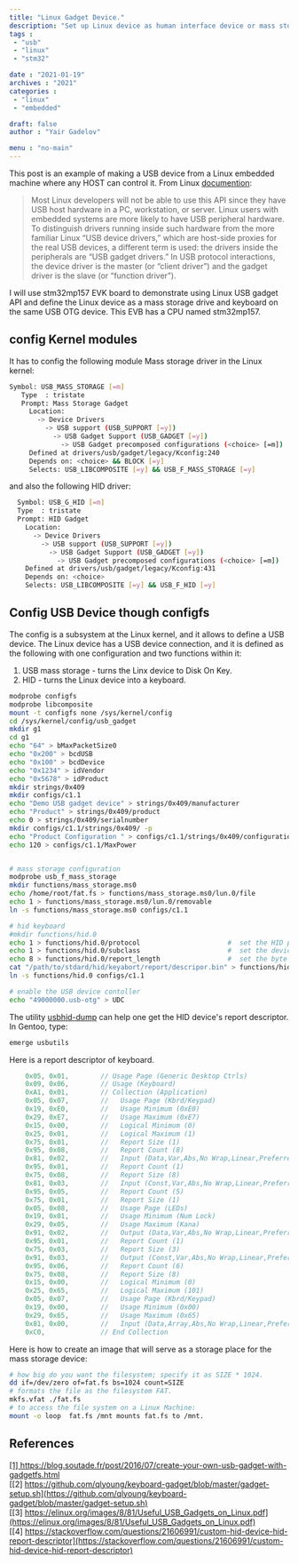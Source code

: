 ```yaml
---
title: "Linux Gadget Device."
description: "Set up Linux device as human interface device or mass storage device."
tags : 
 - "usb"
 - "linux"
 - "stm32"

date : "2021-01-19"
archives : "2021"
categories : 
 - "linux"
 - "embedded"

draft: false
author : "Yair Gadelov"

menu : "no-main"
---
```

This post is an example of making a USB device from a Linux embedded machine where any HOST can control it. From Linux [documention](https://www.kernel.org/doc/html/v4.17/driver-api/usb/gadget.html):

>Most Linux developers will not be able to use this API since they have USB host hardware in a PC, workstation, or server. Linux users with embedded systems are more likely to have USB peripheral hardware. To distinguish drivers running inside such hardware from the more familiar Linux “USB device drivers,” which are host-side proxies for the real USB devices, a different term is used: the drivers inside the peripherals are “USB gadget drivers.” In USB protocol interactions, the device driver is the master (or “client driver”) and the gadget driver is the slave (or “function driver”).

I will use stm32mp157 EVK board to demonstrate using Linux USB gadget API and define the Linux device as a mass storage drive and keyboard on the same USB OTG device. This EVB has a CPU named stm32mp157. 

## config Kernel modules
It has to config the following module Mass storage driver in the Linux kernel:
```bash
Symbol: USB_MASS_STORAGE [=m]                                             
   Type  : tristate                                                          
   Prompt: Mass Storage Gadget                                               
     Location:                                                               
       -> Device Drivers                                                     
         -> USB support (USB_SUPPORT [=y])                                   
           -> USB Gadget Support (USB_GADGET [=y])                           
             -> USB Gadget precomposed configurations (<choice> [=m])        
     Defined at drivers/usb/gadget/legacy/Kconfig:240                        
     Depends on: <choice> && BLOCK [=y]                                      
     Selects: USB_LIBCOMPOSITE [=y] && USB_F_MASS_STORAGE [=y]
```
 and also the following HID driver:
 ```bash
   Symbol: USB_G_HID [=m]                                                                                               
   Type  : tristate                                                                                                     
   Prompt: HID Gadget                                                                                                   
     Location:                                                                                                          
       -> Device Drivers                                                                                                
         -> USB support (USB_SUPPORT [=y])                                                                              
           -> USB Gadget Support (USB_GADGET [=y])                                                                      
             -> USB Gadget precomposed configurations (<choice> [=m])                                                   
     Defined at drivers/usb/gadget/legacy/Kconfig:431                                                                   
     Depends on: <choice>                                                                                               
     Selects: USB_LIBCOMPOSITE [=y] && USB_F_HID [=y] 
 ```

## Config USB Device though configfs
The config is a subsystem at the Linux kernel, and it allows to define a USB device. The Linux device has a USB device connection, and it is defined as the following with one configuration and two functions within it:  
1. USB mass storage - turns the Linx device to Disk On Key.  
2. HID - turns the Linux device into a keyboard.  


```bash
modprobe configfs
modprobe libcomposite
mount -t configfs none /sys/kernel/config
cd /sys/kernel/config/usb_gadget
mkdir g1
cd g1
echo "64" > bMaxPacketSize0
echo "0x200" > bcdUSB
echo "0x100" > bcdDevice
echo "0x1234" > idVendor
echo "0x5678" > idProduct
mkdir strings/0x409
mkdir configs/c1.1
echo "Demo USB gadget device" > strings/0x409/manufacturer
echo "Product" > strings/0x409/product
echo 0 > strings/0x409/serialnumber
mkdir configs/c1.1/strings/0x409/ -p
echo "Product Configuration " > configs/c1.1/strings/0x409/configuration
echo 120 > configs/c1.1/MaxPower


# mass storage configuration
modprobe usb_f_mass_storage
mkdir functions/mass_storage.ms0
echo /home/root/fat.fs > functions/mass_storage.ms0/lun.0/file
echo 1 > functions/mass_storage.ms0/lun.0/removable
ln -s functions/mass_storage.ms0 configs/c1.1

# hid keyboard
#mkdir functions/hid.0
echo 1 > functions/hid.0/protocol                      #  set the HID protocol
echo 1 > functions/hid.0/subclass                      #  set the device subclass
echo 8 > functions/hid.0/report_length                 #  set the byte length of HID reports
cat "/path/to/stdard/hid/keyabort/report/descripor.bin" > functions/hid.0/report_desc        
ln -s functions/hid.0 configs/c1.1 

# enable the USB device contoller
echo "49000000.usb-otg" > UDC
```

The utility [usbhid-dump](https://github.com/DIGImend/usbhid-dump) can help one get the HID device's report descriptor. In Gentoo, type:
```bash
emerge usbutils
```
Here is a report descriptor of keyboard.
```c
	0x05, 0x01,        // Usage Page (Generic Desktop Ctrls)
	0x09, 0x06,        // Usage (Keyboard)
	0xA1, 0x01,        // Collection (Application)
	0x05, 0x07,        //   Usage Page (Kbrd/Keypad)
	0x19, 0xE0,        //   Usage Minimum (0xE0)
	0x29, 0xE7,        //   Usage Maximum (0xE7)
	0x15, 0x00,        //   Logical Minimum (0)
	0x25, 0x01,        //   Logical Maximum (1)
	0x75, 0x01,        //   Report Size (1)
	0x95, 0x08,        //   Report Count (8)
	0x81, 0x02,        //   Input (Data,Var,Abs,No Wrap,Linear,Preferred State,No Null Position)
	0x95, 0x01,        //   Report Count (1)
	0x75, 0x08,        //   Report Size (8)
	0x81, 0x03,        //   Input (Const,Var,Abs,No Wrap,Linear,Preferred State,No Null Position)
	0x95, 0x05,        //   Report Count (5)
	0x75, 0x01,        //   Report Size (1)
	0x05, 0x08,        //   Usage Page (LEDs)
	0x19, 0x01,        //   Usage Minimum (Num Lock)
	0x29, 0x05,        //   Usage Maximum (Kana)
	0x91, 0x02,        //   Output (Data,Var,Abs,No Wrap,Linear,Preferred State,No Null Position,Non-volatile)
	0x95, 0x01,        //   Report Count (1)
	0x75, 0x03,        //   Report Size (3)
	0x91, 0x03,        //   Output (Const,Var,Abs,No Wrap,Linear,Preferred State,No Null Position,Non-volatile)
	0x95, 0x06,        //   Report Count (6)
	0x75, 0x08,        //   Report Size (8)
	0x15, 0x00,        //   Logical Minimum (0)
	0x25, 0x65,        //   Logical Maximum (101)
	0x05, 0x07,        //   Usage Page (Kbrd/Keypad)
	0x19, 0x00,        //   Usage Minimum (0x00)
	0x29, 0x65,        //   Usage Maximum (0x65)
	0x81, 0x00,        //   Input (Data,Array,Abs,No Wrap,Linear,Preferred State,No Null Position)
	0xC0,              // End Collection
```


Here is how to create an image that will serve as a storage place for the mass storage device:
```bash
# how big do you want the filesystem; specify it as SIZE * 1024.
dd if=/dev/zero of=fat.fs bs=1024 count=SIZE 
# formats the file as the filesystem FAT.
mkfs.vfat ./fat.fs
# to access the file system on a Linux Machine:
mount -o loop  fat.fs /mnt mounts fat.fs to /mnt.
```



## References
[[1] https://blog.soutade.fr/post/2016/07/create-your-own-usb-gadget-with-gadgetfs.html ](https://blog.soutade.fr/post/2016/07/create-your-own-usb-gadget-with-gadgetfs.html)  
[[2] https://github.com/qlyoung/keyboard-gadget/blob/master/gadget-setup.sh](https://github.com/qlyoung/keyboard-gadget/blob/master/gadget-setup.sh)  
[[3] https://elinux.org/images/8/81/Useful_USB_Gadgets_on_Linux.pdf](https://elinux.org/images/8/81/Useful_USB_Gadgets_on_Linux.pdf)  
[[4] https://stackoverflow.com/questions/21606991/custom-hid-device-hid-report-descriptor](https://stackoverflow.com/questions/21606991/custom-hid-device-hid-report-descriptor)
